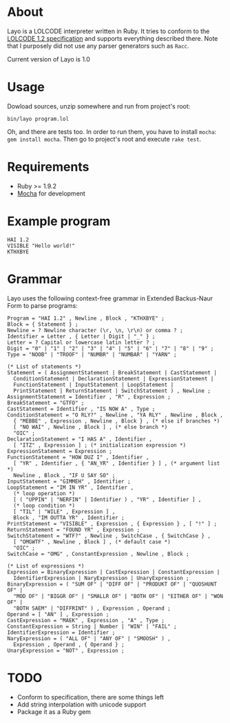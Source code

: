 # About

Layo is a LOLCODE interpreter written in Ruby. It tries to conform to the
[LOLCODE 1.2 specification](http://lolcode.com/specs/1.2) and supports
everything described there. Note that I purposely did not use any parser
generators such as `Racc`.

Current version of Layo is 1.0

# Usage

Dowload sources, unzip somewhere and run from project's root:

`bin/layo program.lol`

Oh, and there are tests too. In order to run them, you have to install `mocha`:
`gem install mocha`. Then go to project's root and execute `rake test`.

# Requirements

* Ruby >= 1.9.2
* [Mocha](http://mocha.rubyforge.org/) for development

# Example program

```
HAI 1.2
VISIBLE "Hello world!"
KTHXBYE
```

# Grammar

Layo uses the following context-free grammar in Extended Backus-Naur Form
to parse programs:

```
Program = "HAI 1.2" , Newline , Block , "KTHXBYE" ;
Block = { Statement } ;
Newline = ? Newline character (\r, \n, \r\n) or comma ? ;
Identifier = Letter , { Letter | Digit | "_" } ;
Letter = ? Capital or lowercase latin letter ? ;
Digit = "0" | "1" | "2" | "3" | "4" | "5" | "6" | "7" | "8" | "9" ;
Type = "NOOB" | "TROOF" | "NUMBR" | "NUMBAR" | "YARN" ;

(* List of statements *)
Statement = ( AssignmentStatement | BreakStatement | CastStatement |
  ConditionStatement | DeclarationStatement | ExpressionStatement |
  FunctionStatement | InputStatement | LoopStatement |
  PrintStatement | ReturnStatement | SwitchStatement ) , Newline ;
AssignmentStatement = Identifier , "R" , Expression ;
BreakStatement = "GTFO" ;
CastStatement = Identifier , "IS NOW A" , Type ;
ConditionStatement = "O RLY?" , Newline , "YA RLY" , Newline , Block ,
  { "MEBBE" , Expression , Newline , Block } , (* else if branches *)
  [ "NO WAI" , Newline , Block ] , (* else branch *)
  "OIC" ;
DeclarationStatement = "I HAS A" , Identifier ,
  [ "ITZ" , Expression ] ; (* initialization expression *)
ExpressionStatement = Expression ;
FunctionStatement = "HOW DUZ I" , Identifier ,
  [ "YR" , Identifier , { "AN_YR" , Identifier } ] , (* argument list *)
  Newline , Block , "IF U SAY SO" ;
InputStatement = "GIMMEH" , Identifier ;
LoopStatement = "IM IN YR" , Identifier ,
  (* loop operation *)
  [ ( "UPPIN" | "NERFIN" | Identifier ) , "YR" , Identifier ] ,
  (* loop condition *)
  [ "TIL" | "WILE" , Expression ] ,
  Block , "IM OUTTA YR" , Identifier ;
PrintStatement = "VISIBLE" , Expression , { Expression } , [ "!" ] ;
ReturnStatement = "FOUND YR" , Expression ;
SwitchStatement = "WTF?" , Newline , SwitchCase , { SwitchCase } ,
  [ "OMGWTF" , Newline , Block ] , (* default case *)
  "OIC" ;
SwitchCase = "OMG" , ConstantExpression , Newline , Block ;

(* List of expressions *)
Expression = BinaryExpression | CastExpression | ConstantExpression |
  IdentifierExpression | NaryExpression | UnaryExpression ;
BinaryExpression = ( "SUM OF" | "DIFF OF" | "PRODUKT OF" | "QUOSHUNT OF" |
  "MOD OF" | "BIGGR OF" | "SMALLR OF" | "BOTH OF" | "EITHER OF" | "WON OF" |
  "BOTH SAEM" | "DIFFRINT" ) , Expression , Operand ;
Operand = [ "AN" ] , Expression ;
CastExpression = "MAEK" , Expression , "A" , Type ;
ConstantExpression = String | Number | "WIN" | "FAIL" ;
IdentifierExpression = Identifier ;
NaryExpression = ( "ALL OF" | "ANY OF" | "SMOOSH" ) ,
  Expression , Operand , { Operand } ;
UnaryExpression = "NOT" , Expression ;
```

# TODO

* Conform to specification, there are some things left
* Add string interpolation with unicode support
* Package it as a Ruby gem
